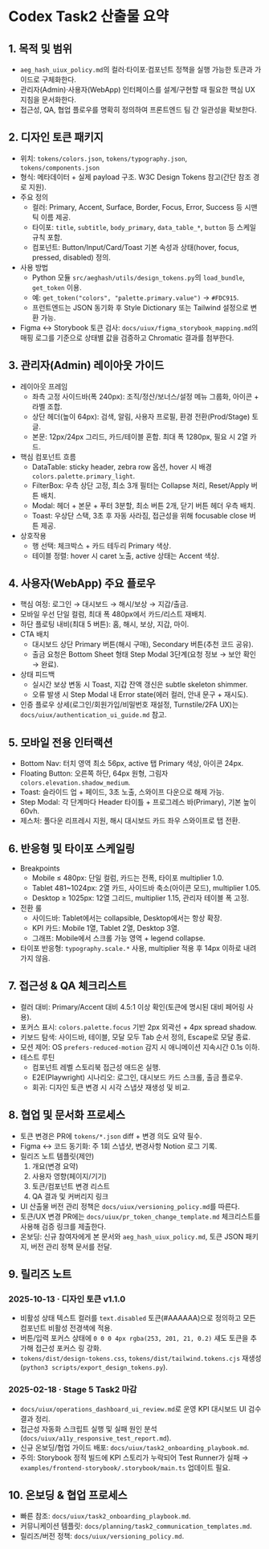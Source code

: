 # Codex Task2 산출물 요약

## 1. 목적 및 범위
- `aeg_hash_uiux_policy.md`의 컬러·타이포·컴포넌트 정책을 실행 가능한 토큰과 가이드로 구체화한다.
- 관리자(Admin)·사용자(WebApp) 인터페이스를 설계/구현할 때 필요한 핵심 UX 지침을 문서화한다.
- 접근성, QA, 협업 플로우를 명확히 정의하여 프론트엔드 팀 간 일관성을 확보한다.

## 2. 디자인 토큰 패키지
- 위치: `tokens/colors.json`, `tokens/typography.json`, `tokens/components.json`
- 형식: 메타데이터 + 실제 payload 구조. W3C Design Tokens 참고(간단 참조 경로 지원).
- 주요 정의
  - 컬러: Primary, Accent, Surface, Border, Focus, Error, Success 등 시맨틱 이름 제공.
  - 타이포: `title`, `subtitle`, `body_primary`, `data_table_*`, `button` 등 스케일 규칙 포함.
  - 컴포넌트: Button/Input/Card/Toast 기본 속성과 상태(hover, focus, pressed, disabled) 정의.
- 사용 방법
  - Python 모듈 `src/aeghash/utils/design_tokens.py`의 `load_bundle`, `get_token` 이용.
  - 예: `get_token("colors", "palette.primary.value")` → `#FDC915`.
  - 프런트엔드는 JSON 동기화 후 Style Dictionary 또는 Tailwind 설정으로 변환 가능.
- Figma ↔ Storybook 토큰 검사: `docs/uiux/figma_storybook_mapping.md`의 매핑 로그를 기준으로 상태별 값을 검증하고 Chromatic 결과를 첨부한다.

## 3. 관리자(Admin) 레이아웃 가이드
- 레이아웃 프레임
  - 좌측 고정 사이드바(폭 240px): 조직/정산/보너스/설정 메뉴 그룹화, 아이콘 + 라벨 조합.
  - 상단 헤더(높이 64px): 검색, 알림, 사용자 프로필, 환경 전환(Prod/Stage) 토글.
  - 본문: 12px/24px 그리드, 카드/테이블 혼합. 최대 폭 1280px, 필요 시 2열 카드.
- 핵심 컴포넌트 흐름
  - DataTable: sticky header, zebra row 옵션, hover 시 배경 `colors.palette.primary_light`.
  - FilterBox: 우측 상단 고정, 최소 3개 필터는 Collapse 처리, Reset/Apply 버튼 배치.
  - Modal: 헤더 + 본문 + 푸터 3분할, 최소 버튼 2개, 닫기 버튼 헤더 우측 배치.
  - Toast: 우상단 스택, 3초 후 자동 사라짐, 접근성을 위해 focusable close 버튼 제공.
- 상호작용
  - 행 선택: 체크박스 + 카드 테두리 Primary 색상.
  - 테이블 정렬: hover 시 caret 노출, active 상태는 Accent 색상.

## 4. 사용자(WebApp) 주요 플로우
- 핵심 여정: 로그인 → 대시보드 → 해시/보상 → 지갑/출금.
- 모바일 우선 단일 컬럼, 최대 폭 480px에서 카드/리스트 재배치.
- 하단 플로팅 내비(최대 5 버튼): 홈, 해시, 보상, 지갑, 마이.
- CTA 배치
  - 대시보드 상단 Primary 버튼(해시 구매), Secondary 버튼(추천 코드 공유).
  - 출금 요청은 Bottom Sheet 형태 Step Modal 3단계(요청 정보 → 보안 확인 → 완료).
- 상태 피드백
  - 실시간 보상 변동 시 Toast, 지갑 잔액 갱신은 subtle skeleton shimmer.
  - 오류 발생 시 Step Modal 내 Error state(에러 컬러, 안내 문구 + 재시도).
- 인증 플로우 상세(로그인/회원가입/비밀번호 재설정, Turnstile/2FA UX)는 `docs/uiux/authentication_ui_guide.md` 참고.

## 5. 모바일 전용 인터랙션
- Bottom Nav: 터치 영역 최소 56px, active 탭 Primary 색상, 아이콘 24px.
- Floating Button: 오른쪽 하단, 64px 원형, 그림자 `colors.elevation.shadow_medium`.
- Toast: 슬라이드 업 + 페이드, 3초 노출, 스와이프 다운으로 해제 가능.
- Step Modal: 각 단계마다 Header 타이틀 + 프로그레스 바(Primary), 기본 높이 60vh.
- 제스처: 풀다운 리프레시 지원, 해시 대시보드 카드 좌우 스와이프로 탭 전환.

## 6. 반응형 및 타이포 스케일링
- Breakpoints
  - Mobile ≤ 480px: 단일 컬럼, 카드는 전폭, 타이포 multiplier 1.0.
  - Tablet 481~1024px: 2열 카드, 사이드바 축소(아이콘 모드), multiplier 1.05.
  - Desktop ≥ 1025px: 12열 그리드, multiplier 1.15, 관리자 테이블 폭 고정.
- 전환 룰
  - 사이드바: Tablet에서는 collapsible, Desktop에서는 항상 확장.
  - KPI 카드: Mobile 1열, Tablet 2열, Desktop 3열.
  - 그래프: Mobile에서 스크롤 가능 영역 + legend collapse.
- 타이포 반응형: `typography.scale.*` 사용, multiplier 적용 후 14px 이하로 내려가지 않음.

## 7. 접근성 & QA 체크리스트
- 컬러 대비: Primary/Accent 대비 4.5:1 이상 확인(토큰에 명시된 대비 페어링 사용).
- 포커스 표시: `colors.palette.focus` 기반 2px 외곽선 + 4px spread shadow.
- 키보드 탐색: 사이드바, 테이블, 모달 모두 Tab 순서 정의, Escape로 모달 종료.
- 모션 제어: OS `prefers-reduced-motion` 감지 시 애니메이션 지속시간 0.1s 이하.
- 테스트 루틴
  - 컴포넌트 레벨 스토리북 접근성 애드온 실행.
  - E2E(Playwright) 시나리오: 로그인, 대시보드 카드 스크롤, 출금 플로우.
  - 회귀: 디자인 토큰 변경 시 시각 스냅샷 재생성 및 비교.

## 8. 협업 및 문서화 프로세스
- 토큰 변경은 PR에 `tokens/*.json` diff + 변경 의도 요약 필수.
- Figma ↔ 코드 동기화: 주 1회 스냅샷, 변경사항 Notion 로그 기록.
- 릴리즈 노트 템플릿(제안)
  1. 개요(변경 요약)
  2. 사용자 영향(페이지/기기)
  3. 토큰/컴포넌트 변경 리스트
  4. QA 결과 및 커버리지 링크
- UI 산출물 버전 관리 정책은 `docs/uiux/versioning_policy.md`를 따른다.
- 토큰/UX 변경 PR에는 `docs/uiux/pr_token_change_template.md` 체크리스트를 사용해 검증 링크를 제출한다.
- 온보딩: 신규 참여자에게 본 문서와 `aeg_hash_uiux_policy.md`, 토큰 JSON 패키지, 버전 관리 정책 문서를 전달.

## 9. 릴리즈 노트

### 2025-10-13 · 디자인 토큰 v1.1.0
- 비활성 상태 텍스트 컬러를 `text.disabled` 토큰(#AAAAAA)으로 정의하고 모든 컴포넌트 비활성 전경색에 적용.
- 버튼/입력 포커스 상태에 `0 0 0 4px rgba(253, 201, 21, 0.2)` 섀도 토큰을 추가해 접근성 포커스 링 강화.
- `tokens/dist/design-tokens.css`, `tokens/dist/tailwind.tokens.cjs` 재생성(`python3 scripts/export_design_tokens.py`).

### 2025-02-18 · Stage 5 Task2 마감
- `docs/uiux/operations_dashboard_ui_review.md`로 운영 KPI 대시보드 UI 검수 결과 정리.
- 접근성 자동화 스크립트 실행 및 실패 원인 분석(`docs/uiux/a11y_responsive_test_report.md`).
- 신규 온보딩/협업 가이드 배포: `docs/uiux/task2_onboarding_playbook.md`.
- 주의: Storybook 정적 빌드에 KPI 스토리가 누락되어 Test Runner가 실패 → `examples/frontend-storybook/.storybook/main.ts` 업데이트 필요.

## 10. 온보딩 & 협업 프로세스
- 빠른 참조: `docs/uiux/task2_onboarding_playbook.md`.
- 커뮤니케이션 템플릿: `docs/planning/task2_communication_templates.md`.
- 릴리즈/버전 정책: `docs/uiux/versioning_policy.md`.
